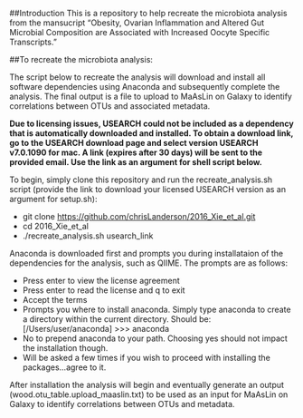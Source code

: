 ##Introduction
This is a repository to help recreate the microbiota analysis from the mansucript “Obesity, Ovarian Inflammation and Altered Gut Microbial Composition are Associated with Increased Oocyte Specific Transcripts.”  

##To recreate the microbiota analysis:

The script below to recreate the analysis will download and install all software dependencies using Anaconda and subsequently complete the analysis. The final output is a file to upload to MaAsLin on Galaxy to identify correlations between OTUs and associated metadata.

**Due to licensing issues, USEARCH could not be included as a dependency that is automatically downloaded and installed. To obtain a download link, go to the USEARCH download page and select version USEARCH v7.0.1090 for mac. A link (expires after 30 days) will be sent to the provided email. Use the link as an argument for shell script below.**

To begin, simply clone this repository and run the recreate_analysis.sh script (provide the link to download your licensed USEARCH version as an argument for setup.sh):

* git clone https://github.com/chrisLanderson/2016_Xie_et_al.git
* cd 2016_Xie_et_al
* ./recreate_analysis.sh usearch_link

Anaconda is downloaded first and prompts you during installataion of the dependencies for the analysis, such as QIIME. The prompts are as follows:

* Press enter to view the license agreement
* Press enter to read the license and q to exit
* Accept the terms
* Prompts you where to install anaconda. Simply type anaconda to create a directory within the current directory. Should be: [/Users/user/anaconda] >>> anaconda
* No to prepend anaconda to your path. Choosing yes should not impact the installation though.
* Will be asked a few times if you wish to proceed with installing the packages…agree to it.


After installation the analysis will begin and eventually generate an output (wood.otu_table.upload_maaslin.txt) to be used as an input for MaAsLin on Galaxy to identify correlations between OTUs and metadata.
